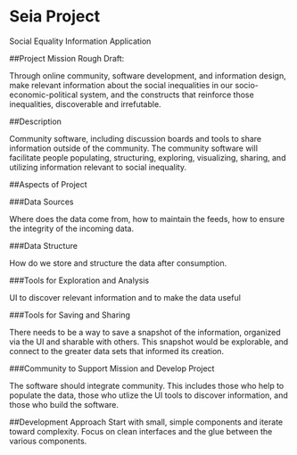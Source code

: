 Seia Project
====
Social Equality Information Application

##Project Mission
Rough Draft:

Through online community, software development, and information design, make relevant information about the social inequalities in our socio-economic-political system, and the constructs that reinforce those inequalities, discoverable and irrefutable.

##Description

Community software, including discussion boards and tools to share information outside of the community. The community software will facilitate people populating, structuring, exploring, visualizing, sharing, and utilizing information relevant to social inequality.  




##Aspects of Project

###Data Sources

Where does the data come from, how to maintain the feeds, how to ensure the integrity of the incoming data.


###Data Structure

How do we store and structure the data after consumption.


###Tools for Exploration and Analysis

UI to discover relevant information and to make the data useful


###Tools for Saving and Sharing

There needs to be a way to save a snapshot of the information, organized via the UI and sharable with others.  This snapshot would be explorable, and connect to the greater data sets that informed its creation.


###Community to Support Mission and Develop Project

The software should integrate community.  This includes those who help to populate the data, those who utlize the UI tools to discover information, and those who build the software.


##Development Approach
Start with small, simple components and iterate toward complexity.  Focus on clean interfaces and the glue between the various components.


